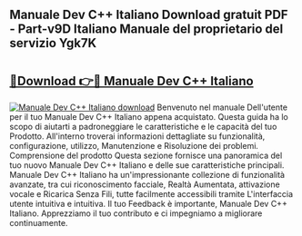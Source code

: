 ## Manuale Dev C++ Italiano Download gratuit PDF - Part-v9D Italiano Manuale del proprietario del servizio Ygk7K

# <h2><a href="http://df9244.blite.top/?on=Manuale+Dev+C%2b%2b+Italiano">🔗Download 👉🔴 Manuale Dev C++ Italiano</a></h2>

[![Manuale Dev C++ Italiano download](https://i.imgur.com/lujVjoI.png)](http://df9244.blite.top/?on=Manuale+Dev+C%2b%2b+Italiano)
Benvenuto nel manuale Dell'utente per il tuo Manuale Dev C++ Italiano appena acquistato. Questa guida ha lo scopo di aiutarti a padroneggiare le caratteristiche e le capacità del tuo Prodotto. All'interno troverai informazioni dettagliate su funzionalità, configurazione, utilizzo, Manutenzione e Risoluzione dei problemi. Comprensione del prodotto Questa sezione fornisce una panoramica del tuo nuovo Manuale Dev C++ Italiano e delle sue caratteristiche principali. Manuale Dev C++ Italiano ha un'impressionante collezione di funzionalità avanzate, tra cui riconoscimento facciale, Realtà Aumentata, attivazione vocale e Ricarica Senza Fili, tutte facilmente accessibili tramite L'interfaccia utente intuitiva e intuitiva. Il tuo Feedback è importante, Manuale Dev C++ Italiano. Apprezziamo il tuo contributo e ci impegniamo a migliorare continuamente.
